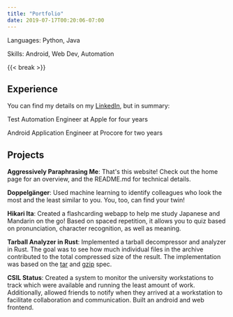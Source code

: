 ```yaml
---
title: "Portfolio"
date: 2019-07-17T00:20:06-07:00
---
```


Languages: Python, Java

Skills: Android, Web Dev, Automation

{{< break >}}

## Experience

You can find my details on my [LinkedIn](https://www.linkedin.com/in/nguyenm605/), but in summary:

Test Automation Engineer at Apple for four years

Android Application Engineer at Procore for two years

## Projects

**Aggressively Paraphrasing Me**: That's this website!  Check out the home page for an overview, and the README.md for technical details.

**Doppelgänger**: Used machine learning to identify colleagues who look the most and the least similar to you.  You, too, can find your twin!

**Hikari Ita**: Created a flashcarding webapp to help me study Japanese and Mandarin on the go!  Based on spaced repetition, it allows you to quiz based on pronunciation, character recognition, as well as meaning.

**Tarball Analyzer in Rust**:  Implemented a tarball decompressor and analyzer in Rust.  The goal was to see how much individual files in the archive contributed to the total compressed size of the result.  The implementation was based on the [tar](https://www.gnu.org/software/tar/manual/html_node/Standard.html "Basic Tar Format") and [gzip](https://tools.ietf.org/html/rfc1952 "GZIP file format specification version 4.3") spec.

**CSIL Status**:  Created a system to monitor the university workstations to track which were available and running the least amount of work.  Additionally, allowed friends to notify when they arrived at a workstation to facilitate collaboration and communication.  Built an android and web frontend.
